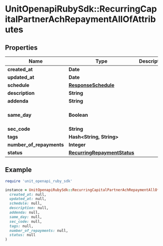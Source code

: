 # UnitOpenapiRubySdk::RecurringCapitalPartnerAchRepaymentAllOfAttributes

## Properties

| Name | Type | Description | Notes |
| ---- | ---- | ----------- | ----- |
| **created_at** | **Date** |  |  |
| **updated_at** | **Date** |  |  |
| **schedule** | [**ResponseSchedule**](ResponseSchedule.md) |  |  |
| **description** | **String** |  |  |
| **addenda** | **String** |  | [optional] |
| **same_day** | **Boolean** |  | [optional][default to false] |
| **sec_code** | **String** |  | [optional] |
| **tags** | **Hash&lt;String, String&gt;** |  | [optional] |
| **number_of_repayments** | **Integer** |  |  |
| **status** | [**RecurringRepaymentStatus**](RecurringRepaymentStatus.md) |  |  |

## Example

```ruby
require 'unit_openapi_ruby_sdk'

instance = UnitOpenapiRubySdk::RecurringCapitalPartnerAchRepaymentAllOfAttributes.new(
  created_at: null,
  updated_at: null,
  schedule: null,
  description: null,
  addenda: null,
  same_day: null,
  sec_code: null,
  tags: null,
  number_of_repayments: null,
  status: null
)
```

